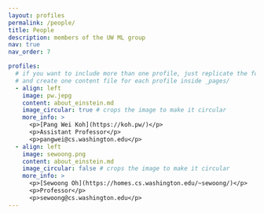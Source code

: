 ```yaml
---
layout: profiles
permalink: /people/
title: People
description: members of the UW ML group
nav: true
nav_order: 7

profiles:
  # if you want to include more than one profile, just replicate the following block
  # and create one content file for each profile inside _pages/
  - align: left
    image: pw.jepg
    content: about_einstein.md
    image_circular: true # crops the image to make it circular
    more_info: >
      <p>[Pang Wei Koh](https://koh.pw/)</p>
      <p>Assistant Professor</p>
      <p>pangwei@cs.washington.edu</p>
  - align: left
    image: sewoong.png
    content: about_einstein.md
    image_circular: false # crops the image to make it circular
    more_info: >
      <p>[Sewoong Oh](https://homes.cs.washington.edu/~sewoong/)</p>
      <p>Professor</p>
      <p>sewoong@cs.washington.edu</p>
---
```

